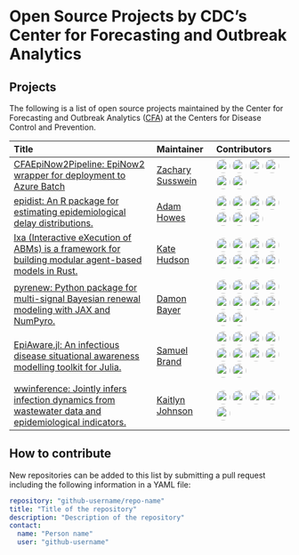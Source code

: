 # Open Source Projects by CDC’s Center for Forecasting and Outbreak Analytics

## Projects

The following is a list of open source projects maintained by the Center
for Forecasting and Outbreak Analytics
([CFA](https://www.cdc.gov/forecast-outbreak-analytics/index.html)) at
the Centers for Disease Control and Prevention.

<table>
<thead>
<tr>
<th style="text-align:left;">
Title
</th>
<th style="text-align:left;">
Maintainer
</th>
<th style="text-align:left;">
Contributors
</th>
</tr>
</thead>
<tbody>
<tr>
<td style="text-align:left;">
<a href="https://github.com/CDCgov/cfa-epinow2-pipeline" target="_blank">CFAEpiNow2Pipeline:
EpiNow2 wrapper for deployment to Azure Batch</a>
</td>
<td style="text-align:left;">
<a href="https://github.com/zsusswein" target="_blank">Zachary
Susswein</a>
</td>
<td style="text-align:left;">
<a href="https://github.com/zsusswein" target="_blank"><img style="border-radius: 50%; width:25px" src="https://avatars.githubusercontent.com/u/46581799?v=4"/></a>
<a href="https://github.com/apps/pre-commit-ci" target="_blank"><img style="border-radius: 50%; width:25px" src="https://avatars.githubusercontent.com/in/68672?v=4"/></a>
<a href="https://github.com/kgostic" target="_blank"><img style="border-radius: 50%; width:25px" src="https://avatars.githubusercontent.com/u/16617016?v=4"/></a>
<a href="https://github.com/athowes" target="_blank"><img style="border-radius: 50%; width:25px" src="https://avatars.githubusercontent.com/u/29818116?v=4"/></a>
<a href="https://github.com/gvegayon" target="_blank"><img style="border-radius: 50%; width:25px" src="https://avatars.githubusercontent.com/u/893619?v=4"/></a>
<a href="https://github.com/jkislin" target="_blank"><img style="border-radius: 50%; width:25px" src="https://avatars.githubusercontent.com/u/136386616?v=4"/></a>
</td>
</tr>
<tr>
<td style="text-align:left;">
<a href="https://github.com/epinowcast/epidist" target="_blank">epidist:
An R package for estimating epidemiological delay distributions.</a>
</td>
<td style="text-align:left;">
<a href="https://github.com/athowes" target="_blank">Adam Howes</a>
</td>
<td style="text-align:left;">
<a href="https://github.com/seabbs" target="_blank"><img style="border-radius: 50%; width:25px" src="https://avatars.githubusercontent.com/u/20317649?v=4"/></a>
<a href="https://github.com/athowes" target="_blank"><img style="border-radius: 50%; width:25px" src="https://avatars.githubusercontent.com/u/29818116?v=4"/></a>
<a href="https://github.com/parksw3" target="_blank"><img style="border-radius: 50%; width:25px" src="https://avatars.githubusercontent.com/u/18031050?v=4"/></a>
<a href="https://github.com/apps/dependabot" target="_blank"><img style="border-radius: 50%; width:25px" src="https://avatars.githubusercontent.com/in/29110?v=4"/></a>
<a href="https://github.com/apps/github-actions" target="_blank"><img style="border-radius: 50%; width:25px" src="https://avatars.githubusercontent.com/in/15368?v=4"/></a>
<a href="https://github.com/damonbayer" target="_blank"><img style="border-radius: 50%; width:25px" src="https://avatars.githubusercontent.com/u/8095080?v=4"/></a>
<a href="https://github.com/medewitt" target="_blank"><img style="border-radius: 50%; width:25px" src="https://avatars.githubusercontent.com/u/25038837?v=4"/></a>
</td>
</tr>
<tr>
<td style="text-align:left;">
<a href="https://github.com/CDCgov/ixa" target="_blank">Ixa (Interactive
eXecution of ABMs) is a framework for building modular agent-based
models in Rust.</a>
</td>
<td style="text-align:left;">
<a href="https://github.com/k88hudson-cfa" target="_blank">Kate
Hudson</a>
</td>
<td style="text-align:left;">
<a href="https://github.com/k88hudson-cfa" target="_blank"><img style="border-radius: 50%; width:25px" src="https://avatars.githubusercontent.com/u/145493147?v=4"/></a>
<a href="https://github.com/ranya-cfa" target="_blank"><img style="border-radius: 50%; width:25px" src="https://avatars.githubusercontent.com/u/172307639?v=4"/></a>
<a href="https://github.com/confunguido" target="_blank"><img style="border-radius: 50%; width:25px" src="https://avatars.githubusercontent.com/u/16387458?v=4"/></a>
<a href="https://github.com/jasonasher" target="_blank"><img style="border-radius: 50%; width:25px" src="https://avatars.githubusercontent.com/u/409887?v=4"/></a>
<a href="https://github.com/ekr-cfa" target="_blank"><img style="border-radius: 50%; width:25px" src="https://avatars.githubusercontent.com/u/141454109?v=4"/></a>
<a href="https://github.com/bbbruce" target="_blank"><img style="border-radius: 50%; width:25px" src="https://avatars.githubusercontent.com/u/8679359?v=4"/></a>
<a href="https://github.com/boris-ning-usds" target="_blank"><img style="border-radius: 50%; width:25px" src="https://avatars.githubusercontent.com/u/41026275?v=4"/></a>
<a href="https://github.com/natemcintosh" target="_blank"><img style="border-radius: 50%; width:25px" src="https://avatars.githubusercontent.com/u/40805156?v=4"/></a>
</td>
</tr>
<tr>
<td style="text-align:left;">
<a href="https://github.com/CDCgov/pyrenew" target="_blank">pyrenew:
Python package for multi-signal Bayesian renewal modeling with JAX and
NumPyro.</a>
</td>
<td style="text-align:left;">
<a href="https://github.com/damonbayer" target="_blank">Damon Bayer</a>
</td>
<td style="text-align:left;">
<a href="https://github.com/damonbayer" target="_blank"><img style="border-radius: 50%; width:25px" src="https://avatars.githubusercontent.com/u/8095080?v=4"/></a>
<a href="https://github.com/AFg6K7h4fhy2" target="_blank"><img style="border-radius: 50%; width:25px" src="https://avatars.githubusercontent.com/u/127630341?v=4"/></a>
<a href="https://github.com/gvegayon" target="_blank"><img style="border-radius: 50%; width:25px" src="https://avatars.githubusercontent.com/u/893619?v=4"/></a>
<a href="https://github.com/sbidari" target="_blank"><img style="border-radius: 50%; width:25px" src="https://avatars.githubusercontent.com/u/37636707?v=4"/></a>
<a href="https://github.com/dylanhmorris" target="_blank"><img style="border-radius: 50%; width:25px" src="https://avatars.githubusercontent.com/u/8032117?v=4"/></a>
<a href="https://github.com/apps/dependabot" target="_blank"><img style="border-radius: 50%; width:25px" src="https://avatars.githubusercontent.com/in/29110?v=4"/></a>
<a href="https://github.com/cshelley" target="_blank"><img style="border-radius: 50%; width:25px" src="https://avatars.githubusercontent.com/u/7291647?v=4"/></a>
<a href="https://github.com/natemcintosh" target="_blank"><img style="border-radius: 50%; width:25px" src="https://avatars.githubusercontent.com/u/40805156?v=4"/></a>
<a href="https://github.com/brandomr" target="_blank"><img style="border-radius: 50%; width:25px" src="https://avatars.githubusercontent.com/u/5840199?v=4"/></a>
<a href="https://github.com/SamuelBrand1" target="_blank"><img style="border-radius: 50%; width:25px" src="https://avatars.githubusercontent.com/u/48288458?v=4"/></a>
</td>
</tr>
<tr>
<td style="text-align:left;">
<a href="https://github.com/CDCgov/Rt-without-renewal" target="_blank">EpiAware.jl:
An infectious disease situational awareness modelling toolkit for
Julia.</a>
</td>
<td style="text-align:left;">
<a href="https://github.com/SamuelBrand1" target="_blank">Samuel
Brand</a>
</td>
<td style="text-align:left;">
<a href="https://github.com/SamuelBrand1" target="_blank"><img style="border-radius: 50%; width:25px" src="https://avatars.githubusercontent.com/u/48288458?v=4"/></a>
<a href="https://github.com/seabbs" target="_blank"><img style="border-radius: 50%; width:25px" src="https://avatars.githubusercontent.com/u/20317649?v=4"/></a>
<a href="https://github.com/jasonasher" target="_blank"><img style="border-radius: 50%; width:25px" src="https://avatars.githubusercontent.com/u/409887?v=4"/></a>
<a href="https://github.com/kgostic" target="_blank"><img style="border-radius: 50%; width:25px" src="https://avatars.githubusercontent.com/u/16617016?v=4"/></a>
<a href="https://github.com/apps/github-actions" target="_blank"><img style="border-radius: 50%; width:25px" src="https://avatars.githubusercontent.com/in/15368?v=4"/></a>
<a href="https://github.com/bbbruce" target="_blank"><img style="border-radius: 50%; width:25px" src="https://avatars.githubusercontent.com/u/8679359?v=4"/></a>
<a href="https://github.com/zsusswein" target="_blank"><img style="border-radius: 50%; width:25px" src="https://avatars.githubusercontent.com/u/46581799?v=4"/></a>
<a href="https://github.com/athowes" target="_blank"><img style="border-radius: 50%; width:25px" src="https://avatars.githubusercontent.com/u/29818116?v=4"/></a>
<a href="https://github.com/dylanhmorris" target="_blank"><img style="border-radius: 50%; width:25px" src="https://avatars.githubusercontent.com/u/8032117?v=4"/></a>
<a href="https://github.com/ekr-cfa" target="_blank"><img style="border-radius: 50%; width:25px" src="https://avatars.githubusercontent.com/u/141454109?v=4"/></a>
</td>
</tr>
<tr>
<td style="text-align:left;">
<a href="https://github.com/CDCgov/ww-inference-model" target="_blank">wwinference:
Jointly infers infection dynamics from wastewater data and
epidemiological indicators.</a>
</td>
<td style="text-align:left;">
<a href="https://github.com/kaitejohnson" target="_blank">Kaitlyn
Johnson</a>
</td>
<td style="text-align:left;">
<a href="https://github.com/kaitejohnson" target="_blank"><img style="border-radius: 50%; width:25px" src="https://avatars.githubusercontent.com/u/94390107?v=4"/></a>
<a href="https://github.com/dylanhmorris" target="_blank"><img style="border-radius: 50%; width:25px" src="https://avatars.githubusercontent.com/u/8032117?v=4"/></a>
<a href="https://github.com/gvegayon" target="_blank"><img style="border-radius: 50%; width:25px" src="https://avatars.githubusercontent.com/u/893619?v=4"/></a>
<a href="https://github.com/akeyel" target="_blank"><img style="border-radius: 50%; width:25px" src="https://avatars.githubusercontent.com/u/13392510?v=4"/></a>
<a href="https://github.com/sswanikcdc" target="_blank"><img style="border-radius: 50%; width:25px" src="https://avatars.githubusercontent.com/u/119453263?v=4"/></a>
</td>
</tr>
</tbody>
</table>

## How to contribute

New repositories can be added to this list by submitting a pull request
including the following information in a YAML file:

``` yaml
repository: "github-username/repo-name"
title: "Title of the repository"
description: "Description of the repository"
contact:
  name: "Person name"
  user: "github-username"
```
